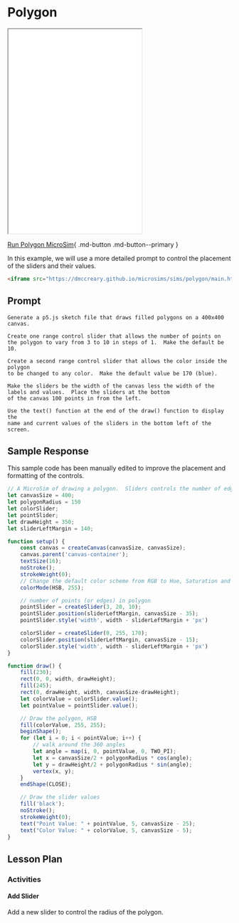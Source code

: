 # Polygon

<iframe src="./main.html" height="460" scrolling="no"></iframe>

[Run Polygon MicroSim](./polygon.html){ .md-button .md-button--primary }

In this example, we will use a more detailed prompt to control the placement of the sliders and their values.

```html
<iframe src="https://dmccreary.github.io/microsims/sims/polygon/main.html" height="400"  scrolling="no"></iframe>
```

## Prompt

```linenums="0"
Generate a p5.js sketch file that draws filled polygons on a 400x400 canvas.

Create one range control slider that allows the number of points on
the polygon to vary from 3 to 10 in steps of 1.  Make the default be 10.

Create a second range control slider that allows the color inside the polygon
to be changed to any color.  Make the default value be 170 (blue).

Make the sliders be the width of the canvas less the width of the
labels and values.  Place the sliders at the bottom
of the canvas 100 points in from the left.

Use the text() function at the end of the draw() function to display the
name and current values of the sliders in the bottom left of the screen.
```

## Sample Response

This sample code has been manually edited to improve the placement and formatting of the controls.

```js
// A MicroSim of drawing a polygon.  Sliders controls the number of edges and the color.
let canvasSize = 400;
let polygonRadius = 150
let colorSlider;
let pointSlider;
let drawHeight = 350;
let sliderLeftMargin = 140;

function setup() { 
    const canvas = createCanvas(canvasSize, canvasSize);
    canvas.parent('canvas-container');
    textSize(16);
    noStroke();
    strokeWeight(0);
    // Change the default color scheme from RGB to Hue, Saturation and Brightness
    colorMode(HSB, 255);

    // number of points (or edges) in polygon
    pointSlider = createSlider(3, 20, 10);
    pointSlider.position(sliderLeftMargin, canvasSize - 35);
    pointSlider.style('width', width - sliderLeftMargin + 'px')

    colorSlider = createSlider(0, 255, 170);
    colorSlider.position(sliderLeftMargin, canvasSize - 15);
    colorSlider.style('width', width - sliderLeftMargin + 'px')
}

function draw() {
    fill(230);
    rect(0, 0, width, drawHeight);
    fill(245);
    rect(0, drawHeight, width, canvasSize-drawHeight);
    let colorValue = colorSlider.value();
    let pointValue = pointSlider.value();

    // Draw the polygon, HSB
    fill(colorValue, 255, 255);
    beginShape();
    for (let i = 0; i < pointValue; i++) {
        // walk around the 360 angles
        let angle = map(i, 0, pointValue, 0, TWO_PI);
        let x = canvasSize/2 + polygonRadius * cos(angle);
        let y = drawHeight/2 + polygonRadius * sin(angle);
        vertex(x, y);
    }
    endShape(CLOSE);

    // Draw the slider values
    fill('black');
    noStroke(); 
    strokeWeight(0);
    text("Point Value: " + pointValue, 5, canvasSize - 25);
    text("Color Value: " + colorValue, 5, canvasSize - 5);  
}

```

## Lesson Plan

### Activities

#### Add Slider

Add a new slider to control the radius of the polygon.
